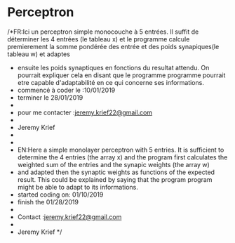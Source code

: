 # Perceptron
/*FR:Ici un perceptron simple monocouche à 5 entrées. Il suffit de déterminer les 4 entrées (le tableau x) et le programme calcule premierement la somme pondérée des entrée et des poids synapiques(le tableau w) et adaptes 
 * ensuite les poids synaptiques en fonctions du resultat attendu. On pourrait expliquer cela en disant que le programme programme pourrait etre capable d'adaptabilité en ce qui concerne ses informations. 
 * commencé à coder le :10/01/2019 
 * terminer le 28/01/2019 
 * 
 * pour me contacter :jeremy.krief22@gmail.com
 * 
 * Jeremy Krief
 * 
 * 
 * EN:Here a simple monolayer perceptron with 5 entries. It is sufficient to determine the 4 entries (the array x) and the program first calculates the weighted sum of the entries and the synapic weights (the array w)
 *  and adapted then the synaptic weights as functions of the expected result. This could be explained by saying that the program program might be able to adapt to its informations.
 * started coding on: 01/10/2019
 * finish the 01/28/2019
 * 
 *  Contact :jeremy.krief22@gmail.com
 *  
 *  Jeremy Krief
 */
